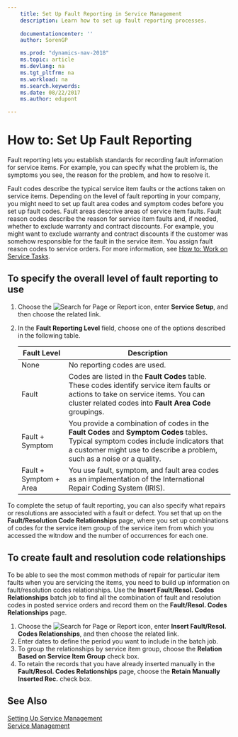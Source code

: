 ```yaml
---
    title: Set Up Fault Reporting in Service Management 
    description: Learn how to set up fault reporting processes.
    
    documentationcenter: ''
    author: SorenGP

    ms.prod: "dynamics-nav-2018"
    ms.topic: article
    ms.devlang: na
    ms.tgt_pltfrm: na
    ms.workload: na
    ms.search.keywords:
    ms.date: 08/22/2017
    ms.author: edupont

---
```


# How to: Set Up Fault Reporting
Fault reporting lets you establish standards for recording fault information for service items. For example, you can specify what the problem is, the symptoms you see, the reason for the problem, and how to resolve it.  

Fault codes describe the typical service item faults or the actions taken on service items. Depending on the level of fault reporting in your company, you might need to set up fault area codes and symptom codes before you set up fault codes. Fault areas descrive areas of service item faults. Fault reason codes describe the reason for service item faults and, if needed, whether to exclude warranty and contract discounts. For example, you might want to exclude warranty and contract discounts if the customer was somehow responsible for the fault in the service item. You assign fault reason codes to service orders. For more information, see [How to: Work on Service Tasks](service-how-to-work-on-service-tasks.md).  

## To specify the overall level of fault reporting to use
1. Choose the ![Search for Page or Report](media/ui-search/search_small.png "Search for Page or Report icon") icon, enter **Service Setup**, and then choose the related link. 
2. In the **Fault Reporting Level** field, choose one of the options described in the following table.  
  
    |**Fault Level**|**Description**|  
    |------------|-------------|  
    |None | No reporting codes are used.|  
    |Fault | Codes are listed in the **Fault Codes** table. These codes identify service item faults or actions to take on service items. You can cluster related codes into **Fault Area Code** groupings.|  
    |Fault + Symptom | You provide a combination of codes in the **Fault Codes** and **Symptom Codes** tables. Typical symptom codes include indicators that a customer might use to describe a problem, such as a noise or a quality.|  
    |Fault + Symptom + Area | You use fault, symptom, and fault area codes as an implementation of the International Repair Coding System (IRIS).|  
  
To complete the setup of fault reporting, you can also specify what repairs or resolutions are associated with a fault or defect. You set that up on the **Fault/Resolution Code Relationships** page, where you set up combinations of codes for the service item group of the service item from which you accessed the witndow and the number of occurrences for each one.

## To create fault and resolution code relationships
<!--this needs to go in a working with topic-->
To be able to see the most common methods of repair for particular item faults when you are servicing the items, you need to build up information on fault/resolution codes relationships. Use the **Insert Fault/Resol. Codes Relationships** batch job to find all the combination of fault and resolution codes in posted service orders and record them on the **Fault/Resol. Codes Relationships** page. 
  
1. Choose the ![Search for Page or Report](media/ui-search/search_small.png "Search for Page or Report icon") icon, enter **Insert Fault/Resol. Codes Relationships**, and then choose the related link.  
2. Enter dates to define the period you want to include in the batch job.  
3. To group the relationships by service item group, choose the **Relation Based on Service Item Group** check box.  
4. To retain the records that you have already inserted manually in the **Fault/Resol. Codes Relationships** page, choose the **Retain Manually Inserted Rec.** check box.  

## See Also
[Setting Up Service Management](service-setup-service.md)  
[Service Management](service-service.md)  
